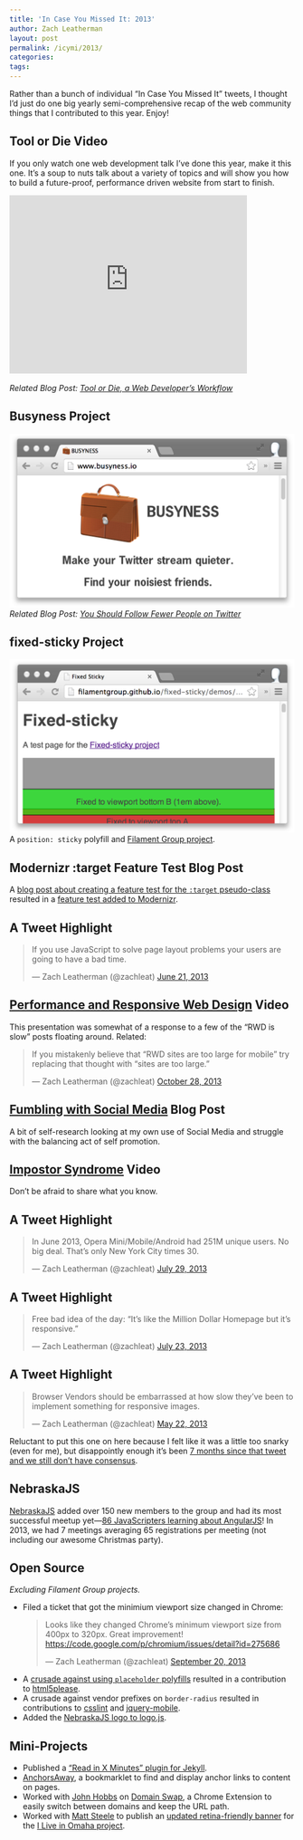 ```yaml
---
title: 'In Case You Missed It: 2013'
author: Zach Leatherman
layout: post
permalink: /icymi/2013/
categories:
tags:
---
```


Rather than a bunch of individual “In Case You Missed It” tweets, I thought I’d just do one big yearly semi-comprehensive recap of the web community things that I contributed to this year. Enjoy!

## Tool or Die <span class="tag video">Video</span>

If you only watch one web development talk I’ve done this year, make it this one. It’s a soup to nuts talk about a variety of topics and will show you how to build a future-proof, performance driven website from start to finish.

<div class="fluid-width-video-wrapper">
<iframe width="420" height="315" src="https://www.youtube.com/embed/NkVmhe-vvAo" frameborder="0" allowfullscreen></iframe>
</div>

*Related Blog Post: [Tool or Die, a Web Developer’s Workflow](/web/tool-or-die/)*

## Busyness <span class="tag project">Project</span>

[![busyness.io](/web/img/posts/hindsight/business.png)](http://busyness.io)
*Related Blog Post: [You Should Follow Fewer People on Twitter](/web/busyness/)*

## fixed-sticky <span class="tag project">Project</span>

[![fixed-sticky](/web/img/posts/hindsight/fixed-sticky.png)](https://github.com/filamentgroup/fixed-sticky) A `position: sticky` polyfill and [Filament Group project](https://github.com/filamentgroup/fixed-sticky).

## Modernizr :target Feature Test <span class="tag blog-post">Blog Post</span>

A [blog post about creating a feature test for the `:target` pseudo-class](/web/moving-target/) resulted in a [feature test added to Modernizr](https://github.com/Modernizr/Modernizr/commit/824e4d6a547e2cc59969faa5616c0eaf7e547788). 

## A <span class="tag tweet">Tweet</span> Highlight
<blockquote class="twitter-tweet" lang="en"><p>If you use JavaScript to solve page layout problems your users are going to have a bad time.</p>&mdash; Zach Leatherman (@zachleat) <a href="https://twitter.com/zachleat/statuses/348161802389049344">June 21, 2013</a></blockquote>

## [Performance and Responsive Web Design](/web/rwd-perf/) <span class="tag video">Video</span>

This presentation was somewhat of a response to a few of the “RWD is slow” posts floating around. Related:

<blockquote class="twitter-tweet" lang="en"><p>If you mistakenly believe that “RWD sites are too large for mobile” try replacing that thought with “sites are too large.”</p>&mdash; Zach Leatherman (@zachleat) <a href="https://twitter.com/zachleat/statuses/394853543506501632">October 28, 2013</a></blockquote>

## [Fumbling with Social Media](/web/fumbling-with-social-media/) <span class="tag blog-post">Blog Post</span>

A bit of self-research looking at my own use of Social Media and struggle with the balancing act of self promotion.

## [Impostor Syndrome](/web/impostor/) <span class="tag video">Video</span>

Don’t be afraid to share what you know.

## A <span class="tag tweet">Tweet</span> Highlight
<blockquote class="twitter-tweet" lang="en"><p>In June 2013, Opera Mini/Mobile/Android had 251M unique users. No big deal. That’s only New York City times 30.</p>&mdash; Zach Leatherman (@zachleat) <a href="https://twitter.com/zachleat/statuses/361928822838403072">July 29, 2013</a></blockquote>

## A <span class="tag tweet">Tweet</span> Highlight
<blockquote class="twitter-tweet" lang="en"><p>Free bad idea of the day: “It’s like the Million Dollar Homepage but it’s responsive.”</p>&mdash; Zach Leatherman (@zachleat) <a href="https://twitter.com/zachleat/statuses/359695535298461698">July 23, 2013</a></blockquote>

## A <span class="tag tweet">Tweet</span> Highlight
<blockquote class="twitter-tweet" lang="en"><p>Browser Vendors should be embarrassed at how slow they’ve been to implement something for responsive images.</p>&mdash; Zach Leatherman (@zachleat) <a href="https://twitter.com/zachleat/statuses/337233815036624896">May 22, 2013</a></blockquote>

Reluctant to put this one on here because I felt like it was a little too snarky (even for me), but disappointly enough it’s been [7 months since that tweet and we still don’t have consensus](http://filamentgroup.com/lab/ricg_update/).

## NebraskaJS

[NebraskaJS](http://nebraskajs.com/) added over 150 new members to the group and had its most successful meetup yet—[86 JavaScripters learning about AngularJS](http://www.meetup.com/nebraskajs/events/113451292/)! In 2013, we had 7 meetings averaging 65 registrations per meeting (not including our awesome Christmas party).

## Open Source

*Excluding Filament Group projects.*

* Filed a ticket that got the minimium viewport size changed in Chrome: <blockquote class="twitter-tweet" lang="en"><p>Looks like they changed Chrome’s minimum viewport size from 400px to 320px. Great improvement! <a href="https://code.google.com/p/chromium/issues/detail?id=275686">https://code.google.com/p/chromium/issues/detail?id=275686</a></p>&mdash; Zach Leatherman (@zachleat) <a href="https://twitter.com/zachleat/statuses/381087403236007936">September 20, 2013</a></blockquote>
* A [crusade against using `placeholder` polyfills](https://github.com/h5bp/html5please/commit/5eff35c47fefd6950092beeaeed932f9e5c5dde3) resulted in a contribution to [html5please](http://html5please.com/#placeholder).
* A crusade against vendor prefixes on `border-radius` resulted in contributions to [csslint](https://github.com/stubbornella/csslint/commit/6fd5672e0b4ff09485de9990a127317cdf9a9afd) and [jquery-mobile](https://github.com/jquery/jquery-mobile/commit/eb42ca8116bad48e91679077551368b5bc2a9353).
* Added the [NebraskaJS logo to logo.js](https://github.com/voodootikigod/logo.js/commit/0aa3c656abd2781a039643e3cde5fcf08d296ef1).

## Mini-Projects

* Published a [“Read in X Minutes” plugin for Jekyll](https://gist.github.com/zachleat/5792681).
* [AnchorsAway](https://gist.github.com/zachleat/6386606), a bookmarklet to find and display anchor links to content on pages.
* Worked with [John Hobbs](https://twitter.com/jmhobbs) on [Domain Swap](https://chrome.google.com/webstore/detail/domain-swap/ngiiihlebepigjbefembddhdplmaghep/), a Chrome Extension to easily switch between domains and keep the URL path.
* Worked with [Matt Steele](https://twitter.com/mattdsteele) to publish an [updated retina-friendly banner](https://github.com/zachleat/iliveinomaha-banner) for the [I Live in Omaha project](https://twitter.com/iliveinomaha).
